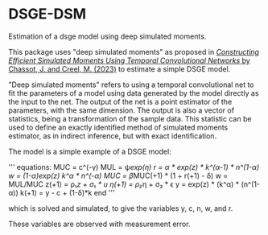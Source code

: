 # DSGE-DSM
Estimation of a dsge model using deep simulated moments.

This package uses "deep simulated moments" as proposed in [*Constructing Efficient Simulated Moments Using Temporal Convolutional Networks* by Chassot, J. and Creel, M. (2023)](https://www.jldc.ch/uploads/2023_chassot_creel.pdf) to estimate a simple DSGE model.

"Deep simulated moments" refers to using a temporal convolutional net to fit the parameters of a model using data generated by the model directly as the input to the net. The output of the net is a point estimator of the parameters, with the same dimension. The output is also a vector of statistics, being a transformation of the sample data. This statistic can be used to define an exactly identified method of simulated moments estimator, as in indirect inference, but with exact identification.

The model is a simple example of a DSGE model:

'''
equations:
MUC = c^(-γ)
MUL = ψ*exp(η)
r = α * exp(z) * k^(α-1) * n^(1-α)
w = (1-α)*exp(z)* k^α * n^(-α)
MUC = β*MUC(+1) * (1 + r(+1) - δ)
w = MUL/MUC
z(+1) = ρ₁*z + σ₁ * u
η(+1) = ρ₂*η + σ₂ * ϵ
y = exp(z) * (k^α) * (n^(1-α))
k(+1) = y - c + (1-δ)*k
end
'''

which is solved and simulated, to give the variables y, c, n, w, and r.

These variables are observed with measurement error.
